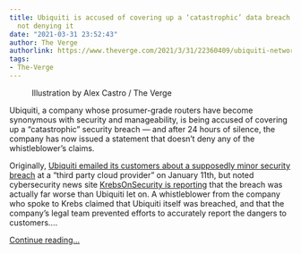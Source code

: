 ```yaml
---
title: Ubiquiti is accused of covering up a ‘catastrophic’ data breach — and it’s
  not denying it
date: "2021-03-31 23:52:43"
author: The Verge
authorlink: https://www.theverge.com/2021/3/31/22360409/ubiquiti-networking-data-breach-response-whistleblower-cybersecurity-incident
tags:
- The-Verge
---
```

<figure>
      <img alt="" src="https://cdn.vox-cdn.com/thumbor/-nIdL5HMV_AF2MKywigY6S8kIvw=/0x0:2040x1360/1310x873/cdn.vox-cdn.com/uploads/chorus_image/image/69057731/acastro_170629_1777_0008_v2.0.jpg" />
        <figcaption>Illustration by Alex Castro / The Verge</figcaption>
    </figure>

  <p id="P6uFed">Ubiquiti, a company whose prosumer-grade routers have become synonymous with security and manageability, is being accused of covering up a “catastrophic” security breach — and after 24 hours of silence, the company has now issued a statement that doesn’t deny any of the whistleblower’s claims.</p>
<p id="vSMSAB">Originally, <a href="https://www.theverge.com/2021/1/11/22226061/ubiquiti-data-breach-email-third-party-unathorized-access">Ubiquiti emailed its customers about a supposedly minor security breach</a> at a “third party cloud provider” on January 11th, but noted cybersecurity news site <a href="https://krebsonsecurity.com/2021/03/whistleblower-ubiquiti-breach-catastrophic/">KrebsOnSecurity is reporting</a> that the breach was actually far worse than Ubiquiti let on. A whistleblower from the company who spoke to Krebs claimed that Ubiquiti itself was breached, and that the company’s legal team prevented efforts to accurately report the dangers to customers....</p>
  <p>
    <a href="https://www.theverge.com/2021/3/31/22360409/ubiquiti-networking-data-breach-response-whistleblower-cybersecurity-incident">Continue reading&hellip;</a>
  </p>